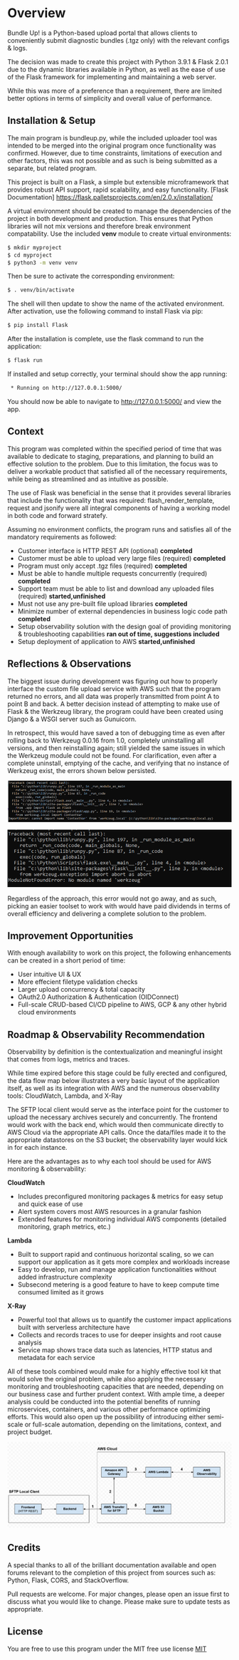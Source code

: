 # Overview

Bundle Up! is a Python-based upload portal that allows clients to conveniently submit diagnostic bundles (.tgz only) with the relevant configs & logs. 

The decision was made to create this project with Python 3.9.1 & Flask 2.0.1 due to the dynamic libraries available in Python, as well as the ease of use of the Flask framework for implementing and maintaining a web server. 

While this was more of a preference than a requirement, there are limited better options in terms of simplicity and overall value of performance. 

## Installation & Setup

The main program is bundleup.py, while the included uploader tool was intended to be merged into the original program once functionality was confirmed. However, due to time constraints, limitations of execution and other factors, this was not possible and as such is being submitted as a separate, but related program. 

This project is built on a Flask, a simple but extensible microframework that provides robust API support, rapid scalability, and easy functionality. [Flask Documentation] https://flask.palletsprojects.com/en/2.0.x/installation/

A virtual environment should be created to manage the dependencies of the project in both development and production. This ensures that Python libraries will not mix versions and therefore break environment compatability. 
Use the included **venv** module to create virtual environments: 

```bash
$ mkdir myproject
$ cd myproject
$ python3 -m venv venv
```

Then be sure to activate the corresponding environment:

```bash
$ . venv/bin/activate
```

The shell will then update to show the name of the activated environment. After activation, use the following command to install Flask via pip:

```bash
$ pip install Flask
```

After the installation is complete, use the flask command to run the application: 

```bash
$ flask run
```

If installed and setup correctly, your terminal should show the app running: 

```bash
 * Running on http://127.0.0.1:5000/
```

You should now be able to navigate to http://127.0.0.1:5000/ and view the app.

## Context

This program was completed within the specified period of time that was available to dedicate to staging, preparations, and planning to build an effective solution to the problem. Due to this limitation, the focus was to deliver a workable product that satisfied all of the necessary requirements, while being as streamlined and as intuitive as possible. 

The use of Flask was beneficial in the sense that it provides several libraries that include the functionality that was required: flash_render_template, request and jsonify were all integral components of having a working model in both code and forward stratefy. 

Assuming no environment conflicts, the program runs and satisfies all of the mandatory requirements as followed:

- Customer interface is HTTP REST API (optional) **completed**
- Customer must be able to upload very large files (required) **completed**
- Program must only accept .tgz files (required) **completed**
- Must be able to handle multiple requests concurrently (required) **completed**
- Support team must be able to list and download any uploaded files (required) **started,unfinished**
- Must not use any pre-built file upload libraries **completed**
- Minimize number of external dependencies in business logic code path **completed**
- Setup observability solution with the design goal of providing monitoring & troubleshooting capabilities **ran out of time, suggestions included**
- Setup deployment of application to AWS **started,unfinished**

## Reflections & Observations  

The biggest issue during development was figuring out how to properly interface the custom file upload service with AWS such that the program returned no errors, and all data was properly transmitted from point A to point B and back. A better decision instead of attempting to make use of Flask & the Werkzeug library, the program could have been created using Django & a WSGI server such as Gunuicorn. 

In retrospect, this would have saved a ton of debugging time as even after rolling back to Werkzeug 0.0.16 from 1.0, completely uninstalling all versions, and then reinstalling again; still yielded the same issues in which the Werkzeug module could not be found. For clarification, even after a complete uninstall, emptying of the cache, and verifying that no instance of Werkzeug exist, the errors shown below persisted. 

![Screenshot](w.PNG)

![Screenshot](w2.PNG)

Regardless of the approach, this error would not go away, and as such, picking an easier toolset to work with would have paid dividends in terms of overall efficiency and delivering a complete solution to the problem. 

## Improvement Opportunities 

With enough availability to work on this project, the following enhancements can be created in a short period of time: 

- User intuitive UI & UX 
- More effecient filetype validation checks 
- Larger upload concurrency & total capacity 
- OAuth2.0 Authorization & Authentication (OIDConnect) 
- Full-scale CRUD-based CI/CD pipeline to AWS, GCP & any other hybrid cloud environments 

## Roadmap & Observability Recommendation

Observability by definition is the contextualization and meaningful insight that comes from logs, metrics and traces. 

While time expired before this stage could be fully erected and configured, the data flow map below illustrates a very basic layout of the application itself, as well as its integration with AWS and the numerous observability tools: CloudWatch, Lambda, and X-Ray

The SFTP local client would serve as the interface point for the customer to upload the necessary archives securely and concurrently. The frontend would work with the back end, which would then communicate directly to AWS Cloud via the appropriate API calls. Once the data/files made it to the appropriate datastores on the S3 bucket; the observability layer would kick in for each instance. 

Here are the advantages as to why each tool should be used for AWS monitoring & observability: 

**CloudWatch** 
- Includes preconfigured monitoring packages & metrics for easy setup and quick ease of use
- Alert system covers most AWS resources in a granular fashion
- Extended features for monitoring individual AWS components (detailed monitoring, graph metrics, etc.) 

**Lambda**
- Built to support rapid and continuous horizontal scaling, so we can support our application as it gets more complex and workloads increase 
- Easy to develop, run and manage application functionalities without added infrastructure complexity 
- Subsecond metering is a good feature to have to keep compute time consumed limited as it grows  

**X-Ray**
- Powerful tool that allows us to quantify the customer impact applications built with serverless architecture have 
- Collects and records traces to use for deeper insights and root cause analysis 
- Service map shows trace data such as latencies, HTTP status and metadata for each service

All of these tools combined would make for a highly effective tool kit that would solve the original problem, while also applying the necessary monitoring and troubleshooting capacities that are needed, depending on our business case and further prudent context. With ample time, a deeper analysis could be conducted into the potential benefits of running microservices, containers, and various other performance optimizing efforts. This would also open up the possibility of introducing either semi-scale or full-scale automation, depending on the limitations, context, and project budget. 

![Screenshot](app_map.PNG)

## Credits
A special thanks to all of the brilliant documentation available and open forums relevant to the completion of this project from sources such as: 
Python, Flask, CORS, and StackOverflow.

Pull requests are welcome. For major changes, please open an issue first to discuss what you would like to change.
Please make sure to update tests as appropriate.

## License
You are free to use this program under the MIT free use license
[MIT](https://choosealicense.com/licenses/mit/)
